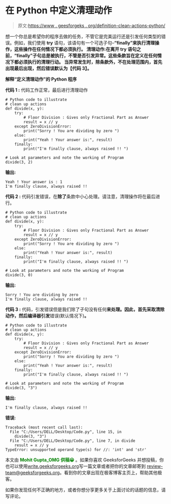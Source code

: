 # 在 Python 中定义清理动作

> 原文:[https://www . geesforgeks . org/definition-clean-actions-python/](https://www.geeksforgeeks.org/defining-clean-actions-python/)

想一个你总是希望你的程序去做的任务，不管它是完美运行还是引发任何类型的错误。例如，我们使用 **try** 语句，该语句有一个可选子句–**“finally”**来执行清理操作，这些操作在任何情况下都必须执行。
**清理动作:**在离开 **try** 语句之前，**“finally”**子句总是被执行，不管是否引发异常。这些条款旨在定义在任何情况下都必须执行的清理行动。
当异常发生时，除条款外，不在**处理范围内，首先出现**最后出现**，然后错误默认为【代码 3】。**

**解释“定义清理动作”的 Python 程序**

**代码 1 :** 代码工作正常，最后进行清理动作

```
# Python code to illustrate
# clean up actions
def divide(x, y):
    try:
        # Floor Division : Gives only Fractional Part as Answer
        result = x // y
    except ZeroDivisionError:
        print("Sorry ! You are dividing by zero ")
    else:
        print("Yeah ! Your answer is:", result)
    finally:
        print("I'm finally clause, always raised !! ")

# Look at parameters and note the working of Program
divide(3, 2)
```

**输出:**

```
Yeah ! Your answer is : 1
I'm finally clause, always raised !! 

```

**代码 2 :** 代码引发错误，在**除了**条款中小心处理。请注意，清理操作将在最后进行。

```
# Python code to illustrate
# clean up actions
def divide(x, y):
    try:
        # Floor Division : Gives only Fractional Part as Answer
        result = x // y
    except ZeroDivisionError:
        print("Sorry ! You are dividing by zero ")
    else:
        print("Yeah ! Your answer is:", result)
    finally:
        print("I'm finally clause, always raised !! ")

# Look at parameters and note the working of Program
divide(3, 0)
```

**输出:**

```
Sorry ! You are dividing by zero 
I'm finally clause, always raised !!

```

**代码 3 :** 代码，引发错误但是我们除了子句没有任何**来处理。因此，首先采取清除动作，然后编译器引发**错误(默认情况下)**。**

```
# Python code to illustrate
# clean up actions
def divide(x, y):
    try:
        # Floor Division : Gives only Fractional Part as Answer
        result = x // y
    except ZeroDivisionError:
        print("Sorry ! You are dividing by zero ")
    else:
        print("Yeah ! Your answer is:", result)
    finally:
        print("I'm finally clause, always raised !! ")

# Look at parameters and note the working of Program
divide(3, "3")
```

**输出:**

```
I'm finally clause, always raised !! 
```

**错误:**

```
Traceback (most recent call last):
  File "C:/Users/DELL/Desktop/Code.py", line 15, in 
    divide(3, "3")
  File "C:/Users/DELL/Desktop/Code.py", line 7, in divide
    result = x // y
TypeError: unsupported operand type(s) for //: 'int' and 'str'

```

本文由 <font color="green">**Mohit Gupta_OMG 供稿😀**</font> 。如果你喜欢 GeeksforGeeks 并想投稿，你也可以使用[write.geeksforgeeks.org](https://write.geeksforgeeks.org)写一篇文章或者把你的文章邮寄到 review-team@geeksforgeeks.org。看到你的文章出现在极客博客主页上，帮助其他极客。

如果你发现任何不正确的地方，或者你想分享更多关于上面讨论的话题的信息，请写评论。